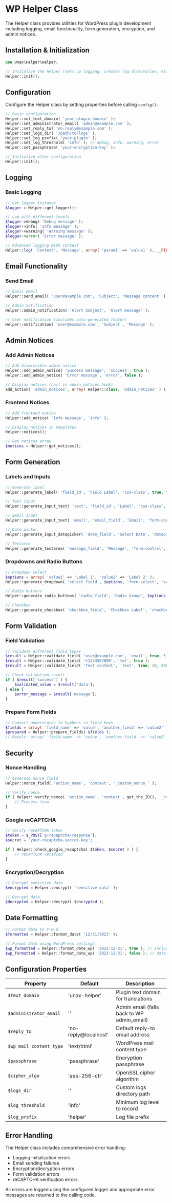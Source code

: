 # WP Helper Class

The Helper class provides utilities for WordPress plugin development including logging, email functionality, form generation, encryption, and admin notices.

## Installation & Initialization

```php
use Unax\Helper\Helper;

// Initialize the helper (sets up logging, creates log directories, etc.)
Helper::init();
```

## Configuration

Configure the Helper class by setting properties before calling `config()`:

```php
// Basic configuration
Helper::set_text_domain( 'your-plugin-domain' );
Helper::set_administrator_email( 'admin@example.com' );
Helper::set_reply_to( 'no-reply@example.com' );
Helper::set_logs_dir( '/path/to/logs' );
Helper::set_log_prefix( 'your-plugin' );
Helper::set_log_threshold( 'info' ); // debug, info, warning, error
Helper::set_passphrase( 'your-encryption-key' );

// Initialize after configuration
Helper::init();
```

## Logging

### Basic Logging
```php
// Get logger instance
$logger = Helper::get_logger();

// Log with different levels
$logger->debug( 'Debug message' );
$logger->info( 'Info message' );
$logger->warning( 'Warning message' );
$logger->error( 'Error message' );

// Advanced logging with context
Helper::log( 'Context', 'Message', array( 'param1' => 'value1' ), __FILE__, __LINE__, 'error' );
```

## Email Functionality

### Send Email
```php
// Basic email
Helper::send_email( 'user@example.com', 'Subject', 'Message content' );

// Admin notification
Helper::admin_notification( 'Alert Subject', 'Alert message' );

// User notification (includes auto-generated footer)
Helper::notification( 'user@example.com', 'Subject', 'Message' );
```

## Admin Notices

### Add Admin Notices
```php
// Add dismissible admin notice
Helper::add_admin_notice( 'Success message', 'success', true );
Helper::add_admin_notice( 'Error message', 'error', false );

// Display notices (call in admin_notices hook)
add_action( 'admin_notices', array( Helper::class, 'admin_notices' ) );
```

### Frontend Notices
```php
// Add frontend notice
Helper::add_notice( 'Info message', 'info' );

// Display notices in templates
Helper::notices();

// Get notices array
$notices = Helper::get_notices();
```

## Form Generation

### Labels and Inputs
```php
// Generate label
Helper::generate_label( 'field_id', 'Field Label', 'css-class', true, false );

// Text input
Helper::generate_input_text( 'text', 'field_id', 'Label', 'css-class', 'default_value' );

// Email input
Helper::generate_input_text( 'email', 'email_field', 'Email', 'form-control' );

// Date picker
Helper::generate_input_datepicker( 'date_field', 'Select Date', 'datepicker-class' );

// Textarea
Helper::generate_textarea( 'message_field', 'Message', 'form-control', 'Default text' );
```

### Dropdowns and Radio Buttons
```php
// Dropdown select
$options = array( 'value1' => 'Label 1', 'value2' => 'Label 2' );
Helper::generate_dropdown( 'select_field', $options, 'form-select', 'value1', 'Choose option' );

// Radio buttons
Helper::generate_radio_buttons( 'radio_field', 'Radio Group', $options, 'radio-group', 'value1' );

// Checkbox
Helper::generate_checkbox( 'checkbox_field', 'Checkbox Label', 'checkbox-class', '1', '1' );
```

## Form Validation

### Field Validation
```php
// Validate different field types
$result = Helper::validate_field( 'user@example.com', 'email', true, 5, 100 );
$result = Helper::validate_field( '+1234567890', 'tel', true );
$result = Helper::validate_field( 'Text content', 'text', true, 10, 500 );

// Check validation result
if ( $result['success'] ) {
    $validated_value = $result['data'];
} else {
    $error_message = $result['message'];
}
```

### Prepare Form Fields
```php
// Convert underscores to hyphens in field keys
$fields = array( 'field_name' => 'value', 'another_field' => 'value2' );
$prepared = Helper::prepare_fields( $fields );
// Result: array( 'field-name' => 'value', 'another-field' => 'value2' )
```

## Security

### Nonce Handling
```php
// Generate nonce field
Helper::nonce_field( 'action_name', 'context', '_custom_nonce_' );

// Verify nonce
if ( Helper::verify_nonce( 'action_name', 'context', get_the_ID(), '_custom_nonce_' ) ) {
    // Process form
}
```

### Google reCAPTCHA
```php
// Verify reCAPTCHA token
$token = $_POST['g-recaptcha-response'];
$secret = 'your-recaptcha-secret-key';

if ( Helper::check_google_recaptcha( $token, $secret ) ) {
    // reCAPTCHA verified
}
```

### Encryption/Decryption
```php
// Encrypt sensitive data
$encrypted = Helper::encrypt( 'sensitive data' );

// Decrypt data
$decrypted = Helper::decrypt( $encrypted );
```

## Date Formatting

```php
// Format date to Y-m-d
$formatted = Helper::format_date( '12/31/2023' );

// Format date using WordPress settings
$wp_formatted = Helper::format_date_wp( '2023-12-31', true ); // includes time
$wp_formatted = Helper::format_date_wp( '2023-12-31', false ); // date only
```

## Configuration Properties

| Property | Default | Description |
|----------|---------|-------------|
| `$text_domain` | 'unax-helper' | Plugin text domain for translations |
| `$administrator_email` | '' | Admin email (falls back to WP admin_email) |
| `$reply_to` | 'no-reply@localhost' | Default reply-to email address |
| `$wp_mail_content_type` | 'text/html' | WordPress mail content type |
| `$passphrase` | 'passphrase' | Encryption passphrase |
| `$cipher_algo` | 'aes-256-ctr' | OpenSSL cipher algorithm |
| `$logs_dir` | '' | Custom logs directory path |
| `$log_threshold` | 'info' | Minimum log level to record |
| `$log_prefix` | 'helper' | Log file prefix |

## Error Handling

The Helper class includes comprehensive error handling:
- Logging initialization errors
- Email sending failures
- Encryption/decryption errors
- Form validation errors
- reCAPTCHA verification errors

All errors are logged using the configured logger and appropriate error messages are returned to the calling code.


